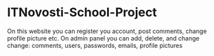 # ITNovosti-School-Project
On this website you can register you account, post comments, change profile picture etc.
On admin panel you can add, delete, and change change: comments, users, passwords, emails, profile pictures
